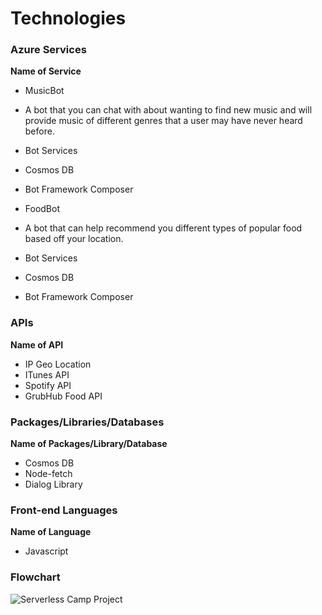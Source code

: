 # Technologies

### Azure Services

**Name of Service**
- MusicBot
- A bot that you can chat with about wanting to find new music and will provide music of different genres that a user may have never heard before.
- Bot Services
- Cosmos DB
- Bot Framework Composer


- FoodBot
- A bot that can help recommend you different types of popular food based off your location.
- Bot Services
- Cosmos DB
- Bot Framework Composer

### APIs

**Name of API**
- IP Geo Location
- ITunes API
- Spotify API
- GrubHub Food API

### Packages/Libraries/Databases

**Name of Packages/Library/Database**
- Cosmos DB
- Node-fetch
- Dialog Library


### Front-end Languages

**Name of Language**
- Javascript

### Flowchart

![Serverless Camp Project](https://user-images.githubusercontent.com/71238981/178828140-b7b7e0df-49c0-4643-ad3b-f633164fcd33.jpg)

